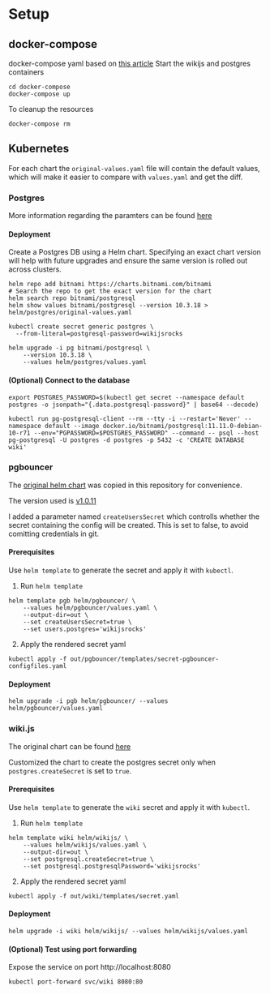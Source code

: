 # Setup
## docker-compose
docker-compose yaml based on [this article](https://velog.io/@snoop2head/Running-Wiki.js-on-local-with-docker-compose)
Start the wikijs and postgres containers
```
cd docker-compose
docker-compose up
```

To cleanup the resources
```
docker-compose rm
```

## Kubernetes
For each chart the `original-values.yaml` file will contain the default values, which will make it easier to compare with `values.yaml` and get the diff.

### Postgres
More information regarding the paramters can be found [here](https://artifacthub.io/packages/helm/bitnami/postgresql)

#### Deployment
Create a Postgres DB using a Helm chart.
Specifying an exact chart version will help with future upgrades and ensure the same version is rolled out across clusters.

```
helm repo add bitnami https://charts.bitnami.com/bitnami
# Search the repo to get the exact version for the chart
helm search repo bitnami/postgresql
helm show values bitnami/postgresql --version 10.3.18 > helm/postgres/original-values.yaml
```
```
kubectl create secret generic postgres \
  --from-literal=postgresql-password=wikijsrocks
```

```
helm upgrade -i pg bitnami/postgresql \
    --version 10.3.18 \
    --values helm/postgres/values.yaml
```
#### (Optional) Connect to the database
```
export POSTGRES_PASSWORD=$(kubectl get secret --namespace default postgres -o jsonpath="{.data.postgresql-password}" | base64 --decode)

kubectl run pg-postgresql-client --rm --tty -i --restart='Never' --namespace default --image docker.io/bitnami/postgresql:11.11.0-debian-10-r71 --env="PGPASSWORD=$POSTGRES_PASSWORD" --command -- psql --host pg-postgresql -U postgres -d postgres -p 5432 -c 'CREATE DATABASE wiki'
```

### pgbouncer
The [original helm chart](
https://github.com/cradlepoint/kubernetes-helm-chart-pgbouncer/tree/master/pgbouncer) was copied in this repository for convenience.

The version used is [v1.0.11](https://github.com/cradlepoint/kubernetes-helm-chart-pgbouncer/archive/refs/tags/v1.0.11.tar.gz)

I added a parameter named `createUsersSecret` which controlls whether the secret containing the config will be created.
This is set to false, to avoid comitting credentials in git.

#### Prerequisites
Use `helm template` to generate the secret and apply it with `kubectl`.
1. Run `helm template`
```
helm template pgb helm/pgbouncer/ \
    --values helm/pgbouncer/values.yaml \
    --output-dir=out \
    --set createUsersSecret=true \
    --set users.postgres='wikijsrocks'
```
2. Apply the rendered secret yaml
```
kubectl apply -f out/pgbouncer/templates/secret-pgbouncer-configfiles.yaml
```

#### Deployment
```
helm upgrade -i pgb helm/pgbouncer/ --values helm/pgbouncer/values.yaml
```

### wiki.js
The original chart can be found [here](https://github.com/Requarks/wiki/tree/dev/dev/helm)

Customized the chart to create the postgres secret only when `postgres.createSecret` is set to `true`.

#### Prerequisites
Use `helm template` to generate the `wiki` secret and apply it with `kubectl`.
1. Run `helm template`
```
helm template wiki helm/wikijs/ \
    --values helm/wikijs/values.yaml \
    --output-dir=out \
    --set postgresql.createSecret=true \
    --set postgresql.postgresqlPassword='wikijsrocks'
```
2. Apply the rendered secret yaml
```
kubectl apply -f out/wiki/templates/secret.yaml
```
#### Deployment
```
helm upgrade -i wiki helm/wikijs/ --values helm/wikijs/values.yaml
```
#### (Optional) Test using port forwarding
Expose the service on port http://localhost:8080
```
kubectl port-forward svc/wiki 8080:80
```